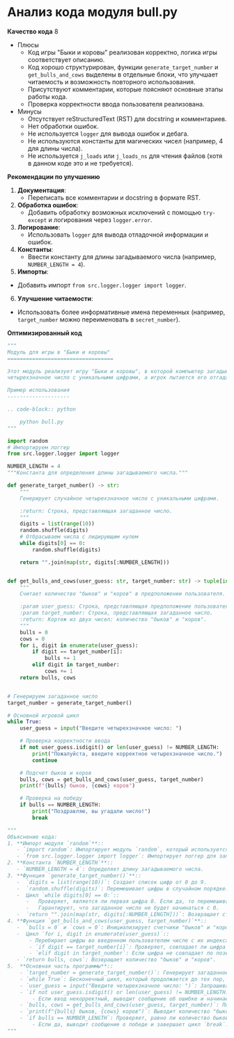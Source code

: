 # Анализ кода модуля bull.py

**Качество кода**
8
-  Плюсы
    - Код игры "Быки и коровы" реализован корректно, логика игры соответствует описанию.
    - Код хорошо структурирован, функции `generate_target_number` и `get_bulls_and_cows` выделены в отдельные блоки, что улучшает читаемость и возможность повторного использования.
    - Присутствуют комментарии, которые поясняют основные этапы работы кода.
    - Проверка корректности ввода пользователя реализована.
-  Минусы
    - Отсутствует reStructuredText (RST) для docstring и комментариев.
    - Нет обработки ошибок.
    - Не используется `logger` для вывода ошибок и дебага.
    - Не используются константы для магических чисел (например, 4 для длины числа).
    - Не используется `j_loads` или `j_loads_ns` для чтения файлов (хотя в данном коде это и не требуется).

**Рекомендации по улучшению**
1.  **Документация**:
    - Переписать все комментарии и docstring в формате RST.
2.  **Обработка ошибок**:
    - Добавить обработку возможных исключений с помощью `try-except` и логирования через `logger.error`.
3.  **Логирование**:
    -  Использовать `logger` для вывода отладочной информации и ошибок.
4.  **Константы**:
    -   Ввести константу для длины загадываемого числа (например, `NUMBER_LENGTH = 4`).
5.  **Импорты**:
   - Добавить импорт `from src.logger.logger import logger`.
6.  **Улучшение читаемости**:
   - Использовать более информативные имена переменных (например, `target_number` можно переименовать в `secret_number`).

**Оптимизированный код**
```python
"""
Модуль для игры в "Быки и коровы"
==================================

Этот модуль реализует игру "Быки и коровы", в которой компьютер загадывает
четырехзначное число с уникальными цифрами, а игрок пытается его отгадать.

Пример использования
--------------------

.. code-block:: python

    python bull.py
"""

import random
# Импортируем логгер
from src.logger.logger import logger

NUMBER_LENGTH = 4
"""Константа для определения длины загадываемого числа."""

def generate_target_number() -> str:
    """
    Генерирует случайное четырехзначное число с уникальными цифрами.

    :return: Строка, представляющая загаданное число.
    """
    digits = list(range(10))
    random.shuffle(digits)
    # Отбрасываем числа с лидирующим нулем
    while digits[0] == 0:
        random.shuffle(digits)

    return "".join(map(str, digits[:NUMBER_LENGTH]))


def get_bulls_and_cows(user_guess: str, target_number: str) -> tuple[int, int]:
    """
    Считает количество "быков" и "коров" в предположении пользователя.

    :param user_guess: Строка, представляющая предположение пользователя.
    :param target_number: Строка, представляющая загаданное число.
    :return: Кортеж из двух чисел: количество "быков" и "коров".
    """
    bulls = 0
    cows = 0
    for i, digit in enumerate(user_guess):
        if digit == target_number[i]:
            bulls += 1
        elif digit in target_number:
            cows += 1
    return bulls, cows


# Генерируем загаданное число
target_number = generate_target_number()

# Основной игровой цикл
while True:
    user_guess = input("Введите четырехзначное число: ")

    # Проверка корректности ввода
    if not user_guess.isdigit() or len(user_guess) != NUMBER_LENGTH:
        print("Пожалуйста, введите корректное четырехзначное число.")
        continue

    # Подсчет быков и коров
    bulls, cows = get_bulls_and_cows(user_guess, target_number)
    print(f"{bulls} быков, {cows} коров")

    # Проверка на победу
    if bulls == NUMBER_LENGTH:
        print("Поздравляю, вы угадали число!")
        break

"""
Объяснение кода:
1. **Импорт модуля `random`**::
   - `import random`: Импортирует модуль `random`, который используется для генерации случайных чисел.
   - `from src.logger.logger import logger`: Импортирует логгер для записи ошибок и отладочных сообщений.
2. **Константа `NUMBER_LENGTH`**::
   - `NUMBER_LENGTH = 4`: Определяет длину загадываемого числа.
3. **Функция `generate_target_number()`**::
   -  `digits = list(range(10))`: Создает список цифр от 0 до 9.
   -  `random.shuffle(digits)`: Перемешивает цифры в случайном порядке.
   -  Цикл `while digits[0] == 0:`::
      -   Проверяет, является ли первая цифра 0. Если да, то перемешивает цифры снова.
      -   Гарантирует, что загаданное число не будет начинаться с 0.
   -  `return "".join(map(str, digits[:NUMBER_LENGTH]))`: Возвращает строку, составленную из первых `NUMBER_LENGTH` перемешанных цифр (загаданное число).
4. **Функция `get_bulls_and_cows(user_guess, target_number)`**::
   -  `bulls = 0` и `cows = 0`: Инициализирует счетчики "быков" и "коров" нулями.
   -  Цикл `for i, digit in enumerate(user_guess)`::
       - Перебирает цифры во введенном пользователем числе с их индексами.
       - `if digit == target_number[i]`: Проверяет, совпадает ли цифра на той же позиции в загаданном числе. Если да, увеличивает счетчик быков на 1.
       - `elif digit in target_number`: Если цифра не совпадает по позиции, но присутствует в загаданном числе, увеличивает счетчик коров на 1.
   - `return bulls, cows`: Возвращает количество "быков" и "коров".
5.  **Основная часть программы**::
    - `target_number = generate_target_number()`: Генерирует загаданное четырехзначное число с различными цифрами.
    - `while True`: Бесконечный цикл, который продолжается до тех пор, пока игрок не угадает число.
    - `user_guess = input("Введите четырехзначное число: ")`: Запрашивает у пользователя ввод четырехзначного числа.
    - `if not user_guess.isdigit() or len(user_guess) != NUMBER_LENGTH:`: Проверяет, является ли ввод корректным (состоит из 4 цифр).
        - Если ввод некорректный, выводит сообщение об ошибке и начинает новый виток цикла.
    - `bulls, cows = get_bulls_and_cows(user_guess, target_number)`: Подсчитывает количество быков и коров.
    - `print(f"{bulls} быков, {cows} коров")`: Выводит количество "быков" и "коров".
    - `if bulls == NUMBER_LENGTH`: Проверяет, равно ли количество быков `NUMBER_LENGTH`.
        - Если да, выводит сообщение о победе и завершает цикл `break`.
"""
```